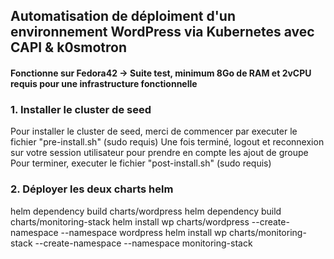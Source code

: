 ## Automatisation de déploiment d'un environnement WordPress via Kubernetes avec CAPI & k0smotron
#### Fonctionne sur Fedora42 -> Suite test, minimum 8Go de RAM et 2vCPU requis pour une infrastructure fonctionnelle
### 1. Installer le cluster de seed
Pour installer le cluster de seed, merci de commencer par executer le fichier "pre-install.sh" (sudo requis)
Une fois terminé, logout et reconnexion sur votre session utilisateur pour prendre en compte les ajout de groupe
Pour terminer, executer le fichier "post-install.sh" (sudo requis)
### 2. Déployer les deux charts helm
helm dependency build charts/wordpress
helm dependency build charts/monitoring-stack
helm install wp charts/wordpress --create-namespace --namespace wordpress
helm install wp charts/monitoring-stack --create-namespace --namespace monitoring-stack
